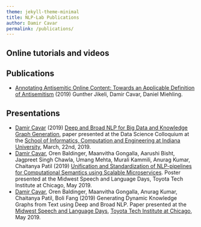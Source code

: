 ```yaml
---
theme: jekyll-theme-minimal
title: NLP-Lab Publications
author: Damir Cavar
permalink: /publications/
---
```


## Online tutorials and videos



## Publications

<ul>
<li><a href="https://arxiv.org/ftp/arxiv/papers/1910/1910.01214.pdf">Annotating Antisemitic Online Content: Towards an  Applicable Definition of Antisemitism</a> (2019) Gunther Jikeli, Damir Cavar, Daniel Miehling.
</li>
</ul>

## Presentations

<ul>
<li><a href="http://damir.cavar.me/">Damir Cavar</a> (2019) <a href="/pubs/Deep_and_Broad_NLP_for_Big_Data_and_Knowledge_Graph_Generation.pdf">Deep and Broad NLP for Big Data and Knowledge Graph Generation</a>, paper presented at the Data Science Colloquium at the <a href="https://sice.indiana.edu/">School of Informatics, Computation and Engineering at Indiana University</a>, March, 22nd, 2019.</li>

<li><a href="http://damir.cavar.me/">Damir Cavar</a>, Oren Baldinger, Maanvitha Gongalla, Aarushi Bisht, Jagpreet Singh Chawla, Umang Mehta, Murali Kammili, Anurag Kumar, Chaitanya Patil (2019) <a href="/pubs/TTI_Chicago_Poster_2019.pdf">Unification and Standardization of NLP-pipelines for Computational Semantics using Scalable Microservices</a>. Poster presented at the Midwest Speech and Language Days, Toyota Tech Institute at Chicago, May 2019.</li>

<li><a href="http://damir.cavar.me/">Damir Cavar</a>, Oren Baldinger, Maanvitha Gongalla,  Anurag Kumar, Chaitanya Patil, Boli Fang (2019) Generating Dynamic Knowledge Graphs from Text using Deep and Broad NLP. Paper presented at the <a href="https://ttic.uchicago.edu/~kgimpel/MSLD2019.html">Midwest Speech and Language Days</a>, <a href="https://www.ttic.edu/">Toyota Tech Institute at Chicago</a>, May 2019.</li>
</ul>
